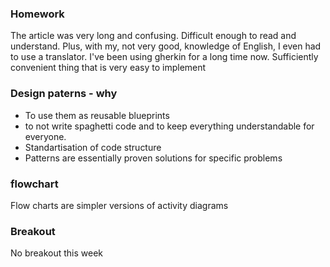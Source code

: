 ### Homework 
The article was very long and confusing. Difficult enough to read and understand. Plus, with my, not very good, knowledge of English, I even had to use a translator. I've been using gherkin for a long time now. Sufficiently convenient thing that is very easy to implement

### Design paterns - why

- To use them as reusable blueprints
- to not write spaghetti code and to keep everything understandable for everyone.
- Standartisation of code structure
- Patterns are essentially proven solutions for specific problems

### flowchart 
Flow charts are simpler versions of activity diagrams


### Breakout
No breakout  this week
